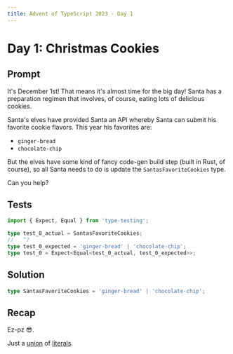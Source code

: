 ```yaml
---
title: Advent of TypeScript 2023 - Day 1
---
```


# Day 1: Christmas Cookies

## Prompt

It's December 1st!
That means it's almost time for the big day!
Santa has a preparation regimen that involves, of course, eating lots of delicious cookies.

Santa's elves have provided Santa an API whereby Santa can submit his favorite cookie flavors.
This year his favorites are:

- `ginger-bread`
- `chocolate-chip`

But the elves have some kind of fancy code-gen build step (built in Rust, of course),
so all Santa needs to do is update the `SantasFavoriteCookies` type.

Can you help?

## Tests
```typescript
import { Expect, Equal } from 'type-testing';

type test_0_actual = SantasFavoriteCookies;
//   ^?
type test_0_expected = 'ginger-bread' | 'chocolate-chip';
type test_0 = Expect<Equal<test_0_actual, test_0_expected>>;
```

## Solution
```typescript
type SantasFavoriteCookies = 'ginger-bread' | 'chocolate-chip';
```

## Recap

Ez-pz 😎.

Just a [union](https://www.typescriptlang.org/docs/handbook/2/everyday-types.html#union-types) of [literals](https://www.typescriptlang.org/docs/handbook/2/everyday-types.html#literal-types).
